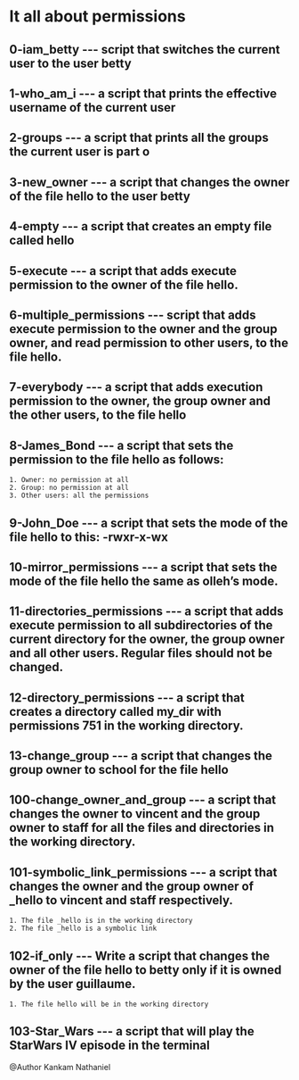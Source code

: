 # It all about permissions
## 0-iam_betty --- script that switches the current user to the user betty
## 1-who_am_i --- a script that prints the effective username of the current user
## 2-groups --- a script that prints all the groups the current user is part o
## 3-new_owner --- a script that changes the owner of the file hello to the user betty
## 4-empty --- a script that creates an empty file called hello
## 5-execute --- a script that adds execute permission to the owner of the file hello.
## 6-multiple_permissions --- script that adds execute permission to the owner and the group owner, and read permission to other users, to the file hello.
## 7-everybody ---  a script that adds execution permission to the owner, the group owner and the other users, to the file hello
## 8-James_Bond --- a script that sets the permission to the file hello as follows:
    1. Owner: no permission at all
    2. Group: no permission at all
    3. Other users: all the permissions
## 9-John_Doe --- a script that sets the mode of the file hello to this: -rwxr-x-wx
## 10-mirror_permissions --- a script that sets the mode of the file hello the same as olleh’s mode.
## 11-directories_permissions --- a script that adds execute permission to all subdirectories of the current directory for the owner, the group owner and all other users. Regular files should not be changed.
## 12-directory_permissions --- a script that creates a directory called my_dir with permissions 751 in the working directory.
## 13-change_group ---  a script that changes the group owner to school for the file hello
## 100-change_owner_and_group --- a script that changes the owner to vincent and the group owner to staff for all the files and directories in the working directory.
## 101-symbolic_link_permissions --- a script that changes the owner and the group owner of _hello to vincent and staff respectively.
	1. The file _hello is in the working directory
	2. The file _hello is a symbolic link
## 102-if_only --- Write a script that changes the owner of the file hello to betty only if it is owned by the user guillaume.
	1. The file hello will be in the working directory
## 103-Star_Wars --- a script that will play the StarWars IV episode in the terminal
@Author Kankam Nathaniel
